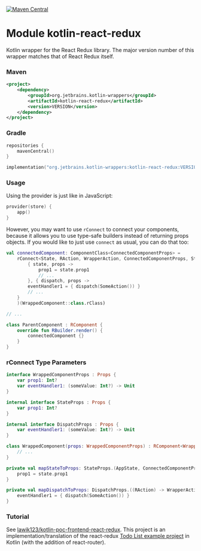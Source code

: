 [![Maven Central](https://img.shields.io/maven-central/v/org.jetbrains.kotlin-wrappers/kotlin-react-redux)](https://mvnrepository.com/artifact/org.jetbrains.kotlin-wrappers/kotlin-react-redux)

# Module kotlin-react-redux

Kotlin wrapper for the React Redux library. The major version number of this wrapper matches that of React Redux itself.

### Maven

```xml
<project>
    <dependency>
        <groupId>org.jetbrains.kotlin-wrappers</groupId>
        <artifactId>kotlin-react-redux</artifactId>
        <version>VERSION</version>
    </dependency>
</project>
```

### Gradle

```kotlin
repositories {
    mavenCentral()
}

implementation("org.jetbrains.kotlin-wrappers:kotlin-react-redux:VERSION")
```

### Usage

Using the provider is just like in JavaScript:

```kotlin
provider(store) {
    app()
}
```

However, you may want to use `rConnect` to connect your components, because it allows you to use
type-safe builders instead of returning props objects. If you would like to just use `connect` as usual,
you can do that too:

```kotlin
val connectedComponent: ComponentClass<ConnectedComponentProps> =
    rConnect<State, RAction, WrapperAction, ConnectedComponentProps, StateProps, DispatchProps, WrappedComponentProps>(
        { state, props ->
            prop1 = state.prop1
            // ...
        }, { dispatch, props ->
        eventHandler1 = { dispatch(SomeAction()) }
        // ...
    }
    )(WrappedComponent::class.rClass)

// ...

class ParentComponent : RComponent {
    override fun RBuilder.render() {
        connectedComponent {}
    }
}
```

### rConnect Type Parameters

```kotlin
interface WrappedComponentProps : Props {
    var prop1: Int?
    var eventHandler1: (someValue: Int?) -> Unit
}

internal interface StateProps : Props {
    var prop1: Int?
}

internal interface DispatchProps : Props {
    var eventHandler1: (someValue: Int?) -> Unit
}

class WrappedComponent(props: WrappedComponentProps) : RComponent<WrappedComponentProps, State>(props) {
    // ...
}

private val mapStateToProps: StateProps.(AppState, ConnectedComponentProps) -> Unit = { state, props ->
    prop1 = state.prop1
}

private val mapDispatchToProps: DispatchProps.((RAction) -> WrapperAction, ConnectedComponentProps) -> Unit = { dispatch, props ->
    eventHandler1 = { dispatch(SomeAction()) }
}
```

### Tutorial

See [lawik123/kotlin-poc-frontend-react-redux](https://github.com/lawik123/kotlin-poc-frontend-react-redux).
This project is an implementation/translation of the react-redux [Todo List example project](https://redux.js.org/basics/example) in Kotlin (with the addition of react-router).
